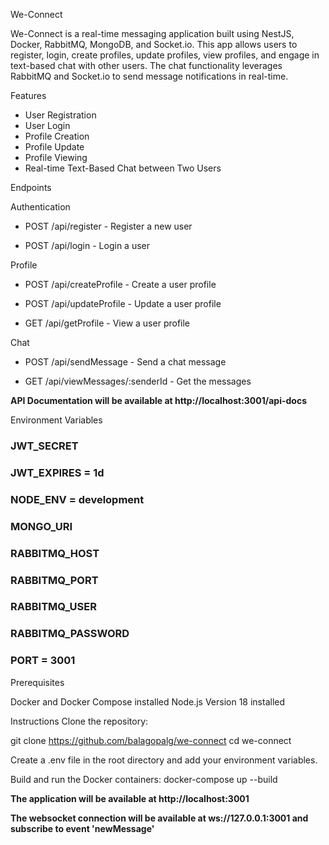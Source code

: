 We-Connect

We-Connect is a real-time messaging application built using NestJS, Docker, RabbitMQ, MongoDB, and Socket.io. This app allows users to register, login, create profiles, update profiles, view profiles, and engage in text-based chat with other users. The chat functionality leverages RabbitMQ and Socket.io to send message notifications in real-time.

Features

- User Registration
- User Login
- Profile Creation
- Profile Update
- Profile Viewing
- Real-time Text-Based Chat between Two Users

Endpoints

Authentication

- POST /api/register - Register a new user

- POST /api/login - Login a user

Profile

- POST /api/createProfile - Create a user profile

- POST /api/updateProfile - Update a user profile

- GET /api/getProfile - View a user profile


Chat

- POST /api/sendMessage - Send a chat message

- GET /api/viewMessages/:senderId - Get the messages

**API Documentation will be available at http://localhost:3001/api-docs**



Environment Variables

### JWT_SECRET
### JWT_EXPIRES = 1d
### NODE_ENV = development 
### MONGO_URI
### RABBITMQ_HOST
### RABBITMQ_PORT
### RABBITMQ_USER
### RABBITMQ_PASSWORD
### PORT = 3001

Prerequisites

Docker and Docker Compose installed
Node.js Version 18 installed

Instructions
Clone the repository:

git clone https://github.com/balagopalg/we-connect
cd we-connect

Create a .env file in the root directory and add your environment variables.

Build and run the Docker containers:
docker-compose up --build

**The application will be available at http://localhost:3001**

**The websocket connection will be available at ws://127.0.0.1:3001 and subscribe to event 'newMessage'**




